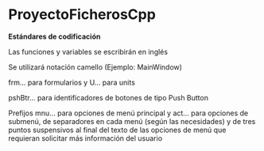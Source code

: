 # ProyectoFicherosCpp

**Estándares de codificación**

Las funciones y variables se escribirán en inglés

Se utilizará notación camello (Ejemplo: MainWindow)

frm... para formularios y U... para units

pshBtr... para identificadores de botones de tipo Push Button

Prefijos mnu... para opciones de menú principal y act... para opciones de submenú, de separadores en cada menú (según las necesidades) y de tres puntos suspensivos al final del texto de las opciones de menú que requieran solicitar más información del usuario
